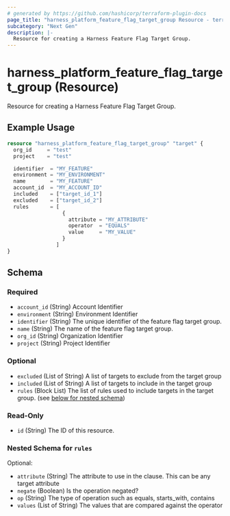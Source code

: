```yaml
---
# generated by https://github.com/hashicorp/terraform-plugin-docs
page_title: "harness_platform_feature_flag_target_group Resource - terraform-provider-harness"
subcategory: "Next Gen"
description: |-
  Resource for creating a Harness Feature Flag Target Group.
---
```


# harness_platform_feature_flag_target_group (Resource)

Resource for creating a Harness Feature Flag Target Group.

## Example Usage

```terraform
resource "harness_platform_feature_flag_target_group" "target" {
  org_id     = "test"
  project    = "test"

  identifier  = "MY_FEATURE"
  environment = "MY_ENVIRONMENT"
  name        = "MY_FEATURE"
  account_id  = "MY_ACCOUNT_ID"
  included    = ["target_id_1"]
  excluded    = ["target_id_2"]
  rules       = [
                  {
                    attribute = "MY_ATTRIBUTE"
                    operator  = "EQUALS"
                    value     = "MY_VALUE"
                  }
                ]
}
```

<!-- schema generated by tfplugindocs -->
## Schema

### Required

- `account_id` (String) Account Identifier
- `environment` (String) Environment Identifier
- `identifier` (String) The unique identifier of the feature flag target group.
- `name` (String) The name of the feature flag target group.
- `org_id` (String) Organization Identifier
- `project` (String) Project Identifier

### Optional

- `excluded` (List of String) A list of targets to exclude from the target group
- `included` (List of String) A list of targets to include in the target group
- `rules` (Block List) The list of rules used to include targets in the target group. (see [below for nested schema](#nestedblock--rules))

### Read-Only

- `id` (String) The ID of this resource.

<a id="nestedblock--rules"></a>
### Nested Schema for `rules`

Optional:

- `attribute` (String) The attribute to use in the clause.  This can be any target attribute
- `negate` (Boolean) Is the operation negated?
- `op` (String) The type of operation such as equals, starts_with, contains
- `values` (List of String) The values that are compared against the operator
